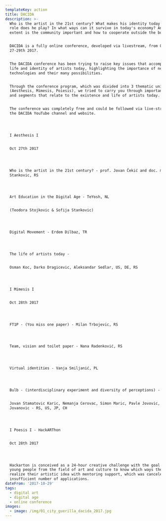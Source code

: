 ```yaml
---
templateKey: action
title: DACIDA
description: >-
  Who is the artist in the 21st century? What makes his identity today and what
  role does he play? In what ways can it survive in today's economy? And to what
  extent is the community important and how to cooperate outside the borders?


  DACIDA is a fully online conference, developed via livestream, from Oct
  27-29th 2017.


  The DACIDA conference has been trying to raise key issues that accompany the
  life and identity of artists today, highlighting the importance of new
  technologies and their many possibilities.


  Through the conference program, which was divided into 3 thematic units
  (Aesthesis, Mimesis, Poiesis), we tried to carry you through important topics
  and segments that relate to the existence and life of artists today.


  The conference was completely free and could be followed via live-stream on
  the DACIDA YouTube channel and website.




  I Aesthesis I


  Oct 27th 2017




  Who is the artist in the 21st century? - prof. Jovan Čekić and doc. mr. Maja
  Stankovic, RS




  Art Education in the Digital Age - TeYosh, NL


  (Teodora Stojkovic & Sofija Stankovic)




  Digital Movement - Erdem Dilbaz, TR




  The life of artists today -


  Osman Koc, Darko Dragicevic, Aleksandar Sedlar, US, DE, RS




  I Mimesis I


  Oct 28th 2017




  FT1P - (You miss one paper) - Milan Trbojevic, RS




  Team, vision and toilet paper - Nana Radenković, RS




  Virtual identities - Vanja Smiljanić, PL




  Bulb - (interdisciplinary experiment and diversity of perceptions) -


  Jovan Stamatovic Karic, Nemanja Cerovac, Simon Maric, Pavle Jovovic, Milos
  Jovanovic - RS, US, JP, CH




  I Poesis I - HackARThon


  Oct 28th 2017




  Hackarton is conceived as a 24-hour creative challenge with the goal  to get
  young people from the field of art and culture to know which ways they can
  realize their artistic idea with mentoring support, which was canceled due to
  insufficient number of applications.
dateFrom: '2017-10-29'
tags:
  - digital art
  - digital age
  - online conference
images:
  - image: /img/01_city_guerilla_dacida_2017.jpg
---
```



